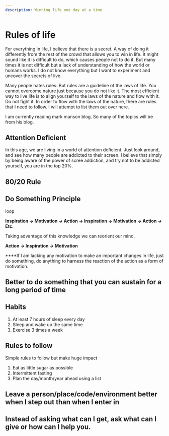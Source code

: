 ```yaml
---
description: Winning life one day at a time
---
```


# Rules of life

For everything in life, I believe that there is a secret. A way of doing it differently from the rest of the crowd that allows you to win in life. It might sound like it is difficult to do, which causes people not to do it. But many times it is not difficult but a lack of understanding of how the world or humans works. I do not know everything but I want to experiment and uncover the secrets of live. 

Many people hates rules. But rules are a guideline of the laws of life. You cannot overcome nature just because you do not like it. The most efficient way to live life is to align yourself to the laws of the nature and flow with it. Do not fight it. In order to flow with the laws of the nature, there are rules that I need to follow. I will attempt to list them out over here. 

I am currently reading mark manson blog. So many of the topics will be from his blog.

## Attention Deficient

In this age, we are living in a world of attention deficient. Just look around, and see how many people are addicted to their screen. I believe that simply by being aware of the power of scree addiction, and try not to be addicted yourself, you are in the top 20%. 

## 80/20 Rule



## Do Something Principle



loop 

**Inspiration → Motivation → Action → Inspiration → Motivation → Action → Etc.**

Taking advantage of this knowledge we can reorient our mind. 

 **Action → Inspiration → Motivation** 

 ****If I am lacking any motivation to make an important changes in life, just do something, do anything to harness the reaction of the action as a form of motivation.

## Better to do something that you can sustain for a long period of time

## Habits

1. At least 7 hours of sleep every day
2. Sleep and wake up the same time
3. Exercise 3 times a week

## Rules to follow

Simple rules to follow but make huge impact

1. Eat as little sugar as possible
2. Intermittent fasting
3. Plan the day/month/year ahead using a list

## Leave a person/place/code/environment better when I step out than when I enter in

## Instead of asking what can I get, ask what can I give or how can I help you.  





